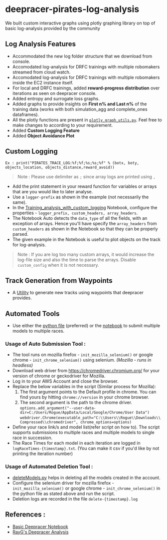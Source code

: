# deepracer-pirates-log-analysis
We built custom interactive graphs using plotly graphing library on top of basic log-analysis provided by the community

## Log Analysis Features
* Accommodated the new log folder structure that we download from console.
* Accomodated log-analysis for DRFC trainings with multiple robomakers streamed from cloud watch.
* Accomodated log-analysis for DRFC trainings with multiple robomakers inside the EC2 instance itself.
* For local and DRFC trainings, added **reward-progress distribution** over iterations as seen on deepracer console.
* Added entropy and surrogate loss graphs.
* Added graphs to provide insights on **First n% and Last n%** of the training data (works with both simulation_agg and complete_ones dataframes).
* All the plotly functions are present in [`plotly_graph_utils.py`](https://github.com/SairamNaragoni/deepracer-pirates-log-analysis/blob/main/Notebooks/python/plotly_graph_utils.py). Feel free to make changes to according to your requirement.
* Added **Custom Logging Feature**
* Added **Object Avoidance Plot**

## Custom Logging  
`Ex : print("PIRATES_TRACE_LOG:%f;%f;%s;%s;%f" % (botx, boty, objects_location, objects_distance,reward_avoid))`
> Note : Please use delimiter as `;` since array logs are printed using `,`
* Add the print statement in your reward function for variables or arrays that are you would like to later analyse.
* Use a `logger-prefix` as shown in the example (not necessarily the same).
* In the [Training_analysis_with_custom_logging](https://github.com/SairamNaragoni/deepracer-pirates-log-analysis/blob/main/Notebooks/Training_analysis_with_custom_logging.ipynb) Notebook, configure the properties - `logger_prefix, custom_headers, array_headers`.
* The Notebook Auto detects the `data_type` of all the fields, with an exception of arrays. Hence you'll have specify the `array_headers` from `custom_headers` as shown in the Notebook so that they can be properly parsed.
* The given example in the Notebook is useful to plot objects on the track for log-analysis.
> Note : If you are log too many custom arrays, it would increase the log-file size and also the time to parse the arrays. Disable `custom_config` when it is not necessary.

## Track Generation from Waypoints
* A [Utility](https://github.com/SairamNaragoni/deepracer-pirates-log-analysis/blob/main/Notebooks/track_calculation_from_waypoints.ipynb) to generate new tracks using waypoints that deepracer provides.

## Automated Tools
* Use either the [python file](https://github.com/SairamNaragoni/deepracer-pirates-log-analysis/blob/main/Auto%20Submission%20Tool/AutoSubmit.py) (preferred) or the [notebook](https://github.com/SairamNaragoni/deepracer-pirates-log-analysis/blob/main/Notebooks/pirates_auto_submission.ipynb) to submit multiple models to multiple races.
### Usage of Auto Submission Tool : 
* The tool runs on mozilla firefox - `init_mozilla_selenium()` or google chrome - `init_chrome_selenium()` using selenium. *(Mozilla - runs in headless)*
* Download web driver from https://chromedriver.chromium.org/ for your version of chrome or geckodriver for Mozilla.
* Log in to your AWS Account and close the browser.
* Replace the below variables in the script (Similar process for Mozilla):
  1. The first argument points to the Default profile in chrome. You can find yours by hitting `chrome://version` in your chrome browser.
  2. The second argument is the path to the chrome driver.  
  `options.add_argument("--user-data-dir=C:/Users/Rogue/AppData/Local/Google/Chrome/User Data")`
  `webdriver.Chrome(executable_path="C:\\Users\\Rogue\\Downloads\\Compressed\\chromedriver", chrome_options=options)`
* Define your race link/s and model list(refer script on how to). The script supports submissions to multiple races and multiple models to single race in succession.
* The Race Times for each model in each iteration are logged in `logRaceTimes-{timestamp}.txt`. (You can make it csv if you'd like by not printing the iteration number)

### Usage of Automated Deletion Tool :
* [deleteModels.py](https://github.com/SairamNaragoni/deepracer-pirates-log-analysis/blob/main/Automated%20Tools/deleteModels.py) helps in deleting all the models created in the account.
* Configure the selenium driver for mozilla firefox - `init_mozilla_selenium()` or google chrome - `init_chrome_selenium()` in the python file as stated above and run the script.
* Deletion logs are recorded in the file `delete-{timestamp}.log`

## References :
* [Basic Deepracer Notebook](https://github.com/aws-samples/aws-deepracer-workshops/tree/master/log-analysis)
* [RayG's Deepracer Analysis](https://github.com/TheRayG/deepracer-log-analysis)
